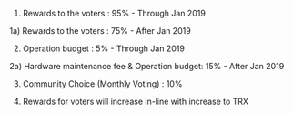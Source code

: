 1) Rewards to the voters : 95% - Through Jan 2019

1a) Rewards to the voters : 75% - After Jan 2019

2) Operation budget : 5% - Through Jan 2019

2a) Hardware maintenance fee & Operation budget: 15% - After Jan 2019

3) Community Choice (Monthly Voting) : 10%

4) Rewards for voters will increase in-line with increase to TRX

